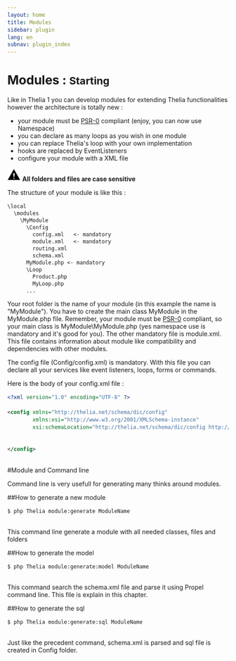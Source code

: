 ```yaml
---
layout: home
title: Modules
sidebar: plugin
lang: en
subnav: plugin_index
---
```


<div class="page-header">
    <h1>Modules : <small>Starting</small></h1>
</div>

Like in Thelia 1 you can develop modules for extending Thelia functionalities however the architecture is totally new :

* your module must be [PSR-0](https://github.com/php-fig/fig-standards/blob/master/accepted/PSR-0.md) compliant
(enjoy, you can now use Namespace)
* you can declare as many loops as you wish in one module
* you can replace Thelia's loop with your own implementation
* hooks are replaced by EventListeners
* configure your module with a XML file

![caution](/img/caution.png) **All folders and files are case sensitive**

The structure of your module is like this :

```
\local
  \modules
    \MyModule
      \Config
        config.xml   <- mandatory
        module.xml   <- mandatory
        routing.xml
        schema.xml
      MyModule.php <- mandatory
      \Loop
        Product.php
        MyLoop.php
      ...
```

Your root folder is the name of your module (in this example the name is "MyModule"). You have to create the main
class MyModule in the MyModule.php file. Remember, your module must be [PSR-0](https://github.com/php-fig/fig-standards/blob/master/accepted/PSR-0.md) compliant, so your main class is MyModule\MyModule.php (yes
 namespace use is mandatory and it's good for you). The other mandatory file is module.xml. This file contains
 information about module like compatibility and dependencies with other modules.

The config file (Config/config.xml) is mandatory. With this file you can declare all your
services like event listeners, loops, forms or commands.

Here is the body of your config.xml file :

```xml
<?xml version="1.0" encoding="UTF-8" ?>

<config xmlns="http://thelia.net/schema/dic/config"
        xmlns:xsi="http://www.w3.org/2001/XMLSchema-instance"
        xsi:schemaLocation="http://thelia.net/schema/dic/config http://thelia.net/schema/dic/config/thelia-1.0.xsd">


</config>
```
<br />
#Module and Command line

Command line is very usefull for generating many thinks around modules.

##How to generate a new module

```
$ php Thelia module:generate ModuleName
```
<br />
This command line generate a module with all needed classes, files and folders

##How to generate the model

```
$ php Thelia module:generate:model ModuleName
```
<br />
This command search the schema.xml file and parse it using Propel command line. This file is explain in this chapter.

##How to generate the sql

```
$ php Thelia module:generate:sql ModuleName
```
<br />
Just like the precedent command, schema.xml is parsed and sql file is created in Config folder.



